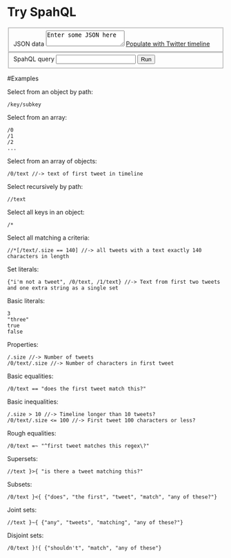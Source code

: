 <script type="text/javascript">
	$(function() {
		var repl = new REPL();
		$("#REPL").submit(function(e) {
			e.preventDefault();
			var $form = $(this), $input = $("#json", $form), $query = $("#query", $form), $target = $("#print", $form);
			repl.exec($input.val(), $query.val(), $target);
			return false;
		});

		$("#twitter-get").click(function(e) {
			e.preventDefault();
			$.ajax({
				"url": "http://api.twitter.com/1/statuses/public_timeline.json?callback=?",
				"dataType": "json",
				"success": function(data, status, jqXHR) {
					$("#json").val(JSON.stringify(data));
				},
				"error": function(jqXHR) {
					repl.renderError($("#print"), "Problem pulling JSON from Twitter. You'll need to paste your own JSON :(")
				}
			});
		});
	});
</script>

<form action="#" method="GET" id="REPL">
	<h1>Try SpahQL</h1>
	<fieldset class="read">
		<label for="json">JSON data</label>
		<textarea id="json" name="json" class="text">Enter some JSON here</textarea>
		<a id="twitter-get" class="twitter" href="">Populate with Twitter timeline</a>
	</fieldset>
	<fieldset class="execute">
		<label for="query">SpahQL query</label>
		<input type="text" id="query" name="query" class="text" />
		<input type="submit" value="Run" class="submit" />
	</fieldset>
	<div class="print" id="print">
	</div>
</form>

#Examples

Select from an object by path: 

	/key/subkey

Select from an array:

	/0
	/1
	/2
	...

Select from an array of objects:

	/0/text //-> text of first tweet in timeline

Select recursively by path:

	//text

Select all keys in an object:

	/*

Select all matching a criteria:

	//*[/text/.size == 140] //-> all tweets with a text exactly 140 characters in length

Set literals:

	{"i'm not a tweet", /0/text, /1/text} //-> Text from first two tweets and one extra string as a single set

Basic literals:

	3
	"three"
	true
	false

Properties:

	/.size //-> Number of tweets
	/0/text/.size //-> Number of characters in first tweet

Basic equalities:

	/0/text == "does the first tweet match this?"

Basic inequalities:

	/.size > 10 //-> Timeline longer than 10 tweets?
	/0/text/.size <= 100 //-> First tweet 100 characters or less?

Rough equalities:

	/0/text =~ "^first tweet matches this regex\?"

Supersets:

	//text }>{ "is there a tweet matching this?"

Subsets:

	/0/text }<{ {"does", "the first", "tweet", "match", "any of these?"}

Joint sets:

	//text }~{ {"any", "tweets", "matching", "any of these?"}

Disjoint sets:

	/0/text }!{ {"shouldn't", "match", "any of these"}